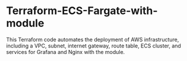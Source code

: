 # Terraform-ECS-Fargate-with-module
This Terraform code automates the deployment of AWS infrastructure, including a VPC, subnet, internet gateway, route table, ECS cluster, and services for Grafana and Nginx with the module.
